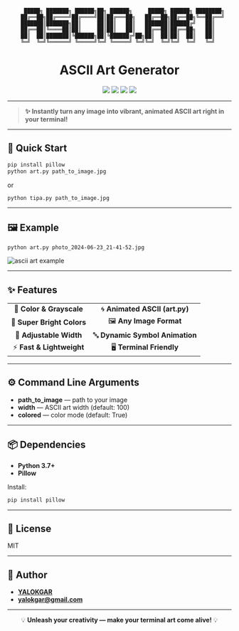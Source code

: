 <div align="center">

```
   █████╗ ███████╗ ██████╗██╗ ██████╗     █████╗ ██████╗ ████████╗
  ██╔══██╗██╔════╝██╔════╝██║██╔═══██╗   ██╔══██╗██╔══██╗╚══██╔══╝
  ███████║███████╗██║     ██║██║   ██║   ███████║██████╔╝   ██║   
  ██╔══██║╚════██║██║     ██║██║   ██║   ██╔══██║██╔══██╗   ██║   
  ██║  ██║███████║╚██████╗██║╚██████╔╝██╗██║  ██║██║  ██║   ██║   
  ╚═╝  ╚═╝╚══════╝ ╚═════╝╚═╝ ╚═════╝ ╚═╝╚═╝  ╚═╝╚═╝  ╚═╝   ╚═╝   
```

<h1>ASCII Art Generator</h1>

<p>
  <img src="https://img.shields.io/badge/Python-3.7%2B-blue?logo=python"/>
  <img src="https://img.shields.io/badge/Pillow-%E2%9C%94-green"/>
  <img src="https://img.shields.io/badge/Terminal-ASCII%20Art-orange"/>
  <img src="https://img.shields.io/badge/License-MIT-purple"/>
</p>

</div>

---

> <b>✨ Instantly turn any image into vibrant, animated ASCII art right in your terminal!</b>

---

## 🚀 Quick Start

```bash
pip install pillow
python art.py path_to_image.jpg
```

or

```bash
python tipa.py path_to_image.jpg
```

---

## 🖼️ Example

```
python art.py photo_2024-06-23_21-41-52.jpg
```

![ascii art example](https://user-images.githubusercontent.com/0000000/000000000-00000000-0000-000000000000.png)

---

## ✨ Features

|  |  |
|:---:|:---:|
| 🎨 <b>Color & Grayscale</b> | 🌀 <b>Animated ASCII (art.py)</b> |
| 🌈 <b>Super Bright Colors</b> | 🖼️ <b>Any Image Format</b> |
| 📏 <b>Adjustable Width</b> | 🔤 <b>Dynamic Symbol Animation</b> |
| ⚡ <b>Fast & Lightweight</b> | 🖥️ <b>Terminal Friendly</b> |

---

## ⚙️ Command Line Arguments

- <b>path_to_image</b> — path to your image
- <b>width</b> — ASCII art width (default: 100)
- <b>colored</b> — color mode (default: True)

---

## 📦 Dependencies

- <b>Python 3.7+</b>
- <b>Pillow</b>

Install:
```bash
pip install pillow
```

---

## 📝 License

MIT

---

## 👤 Author

- <b>[YALOKGAR](https://github.com/YALOKGARua)</b>
- <b>yalokgar@gmail.com</b>

---

<div align="center">

💡 <b>Unleash your creativity — make your terminal art come alive!</b> 💡

</div> 